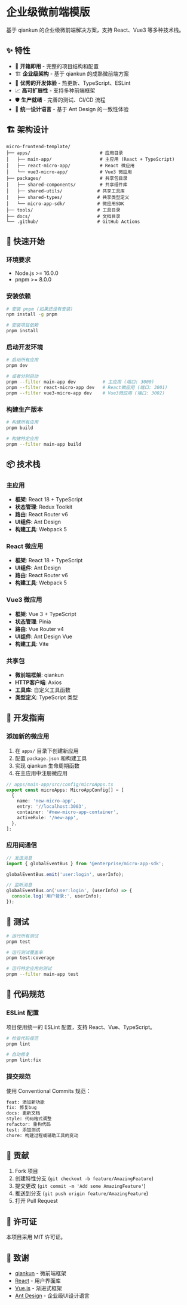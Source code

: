 # 企业级微前端模版

基于 qiankun 的企业级微前端解决方案，支持 React、Vue3 等多种技术栈。

## ✨ 特性

- 🚀 **开箱即用** - 完整的项目结构和配置
- 🏗️ **企业级架构** - 基于 qiankun 的成熟微前端方案
- 🔧 **优秀的开发体验** - 热更新、TypeScript、ESLint
- 📈 **高可扩展性** - 支持多种前端框架
- 🛡️ **生产就绪** - 完善的测试、CI/CD 流程
- 🎨 **统一设计语言** - 基于 Ant Design 的一致性体验

## 🏗️ 架构设计

```
micro-frontend-template/
├── apps/                          # 应用目录
│   ├── main-app/                  # 主应用 (React + TypeScript)
│   ├── react-micro-app/           # React 微应用
│   └── vue3-micro-app/            # Vue3 微应用
├── packages/                      # 共享包目录
│   ├── shared-components/         # 共享组件库
│   ├── shared-utils/             # 共享工具库
│   ├── shared-types/             # 共享类型定义
│   └── micro-app-sdk/            # 微应用SDK
├── tools/                        # 工具目录
├── docs/                         # 文档目录
└── .github/                      # GitHub Actions
```

## 🚀 快速开始

### 环境要求

- Node.js >= 16.0.0
- pnpm >= 8.0.0

### 安装依赖

```bash
# 安装 pnpm (如果还没有安装)
npm install -g pnpm

# 安装项目依赖
pnpm install
```

### 启动开发环境

```bash
# 启动所有应用
pnpm dev

# 或者分别启动
pnpm --filter main-app dev          # 主应用 (端口: 3000)
pnpm --filter react-micro-app dev   # React微应用 (端口: 3001)
pnpm --filter vue3-micro-app dev    # Vue3微应用 (端口: 3002)
```

### 构建生产版本

```bash
# 构建所有应用
pnpm build

# 构建特定应用
pnpm --filter main-app build
```

## 📦 技术栈

### 主应用
- **框架**: React 18 + TypeScript
- **状态管理**: Redux Toolkit
- **路由**: React Router v6
- **UI组件**: Ant Design
- **构建工具**: Webpack 5

### React 微应用
- **框架**: React 18 + TypeScript
- **UI组件**: Ant Design
- **路由**: React Router v6
- **构建工具**: Webpack 5

### Vue3 微应用
- **框架**: Vue 3 + TypeScript
- **状态管理**: Pinia
- **路由**: Vue Router v4
- **UI组件**: Ant Design Vue
- **构建工具**: Vite

### 共享包
- **微前端框架**: qiankun
- **HTTP客户端**: Axios
- **工具库**: 自定义工具函数
- **类型定义**: TypeScript 类型

## 🔧 开发指南

### 添加新的微应用

1. 在 `apps/` 目录下创建新应用
2. 配置 `package.json` 和构建工具
3. 实现 qiankun 生命周期函数
4. 在主应用中注册微应用

```typescript
// apps/main-app/src/config/microApps.ts
export const microApps: MicroAppConfig[] = [
  {
    name: 'new-micro-app',
    entry: '//localhost:3003',
    container: '#new-micro-app-container',
    activeRule: '/new-app',
  },
];
```

### 应用间通信

```typescript
// 发送消息
import { globalEventBus } from '@enterprise/micro-app-sdk';

globalEventBus.emit('user:login', userInfo);

// 监听消息
globalEventBus.on('user:login', (userInfo) => {
  console.log('用户登录:', userInfo);
});
```

## 🧪 测试

```bash
# 运行所有测试
pnpm test

# 运行测试覆盖率
pnpm test:coverage

# 运行特定应用的测试
pnpm --filter main-app test
```

## 📝 代码规范

### ESLint 配置
项目使用统一的 ESLint 配置，支持 React、Vue、TypeScript。

```bash
# 检查代码规范
pnpm lint

# 自动修复
pnpm lint:fix
```

### 提交规范
使用 Conventional Commits 规范：

```bash
feat: 添加新功能
fix: 修复bug
docs: 更新文档
style: 代码格式调整
refactor: 重构代码
test: 添加测试
chore: 构建过程或辅助工具的变动
```

## 🤝 贡献

1. Fork 项目
2. 创建特性分支 (`git checkout -b feature/AmazingFeature`)
3. 提交更改 (`git commit -m 'Add some AmazingFeature'`)
4. 推送到分支 (`git push origin feature/AmazingFeature`)
5. 打开 Pull Request

## 📄 许可证

本项目采用 MIT 许可证。

## 🙏 致谢

- [qiankun](https://qiankun.umijs.org/) - 微前端框架
- [React](https://reactjs.org/) - 用户界面库
- [Vue.js](https://vuejs.org/) - 渐进式框架
- [Ant Design](https://ant.design/) - 企业级UI设计语言
